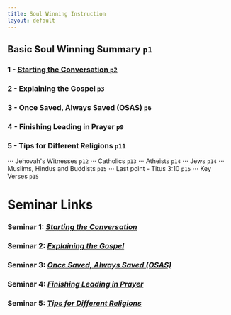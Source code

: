 ```yaml
---
title: Soul Winning Instruction
layout: default
---
```


## Basic Soul Winning Summary `p1`
### 1 - [Starting the Conversation	`p2`](/soulwinning/soulwinning-instruction/starting-the-conversation)
### 2 - Explaining the Gospel	`p3`
### 3 - Once Saved, Always Saved (OSAS)	`p6`
### 4 - Finishing Leading in Prayer	`p9`
### 5 - Tips for Different Religions	`p11`
⋅⋅⋅ Jehovah's Witnesses	`p12`
⋅⋅⋅ Catholics	`p13`
⋅⋅⋅ Atheists	`p14`
⋅⋅⋅ Jews	`p14`
⋅⋅⋅ Muslims, Hindus and Buddists	`p15`
⋅⋅⋅ Last point - Titus 3:10	`p15`
⋅⋅⋅ Key Verses	`p15`

# 

# Seminar Links
### Seminar 1: *[Starting the Conversation](https://www.youtube.com/watch?v=a2a0CmfBWRY&list=PLnnak9ni21Y9BMGOfr3XxAcGadBKC0lQj&index=2)*
### Seminar 2: *[Explaining the Gospel](https://www.youtube.com/watch?v=2Rf_Z1BeCcM&list=PLnnak9ni21Y9BMGOfr3XxAcGadBKC0lQj&index=3)*
### Seminar 3: *[Once Saved, Always Saved (OSAS)](https://www.youtube.com/watch?v=qWyLfuUkMBc&list=PLnnak9ni21Y9BMGOfr3XxAcGadBKC0lQj&index=5)*
### Seminar 4: *[Finishing Leading in Prayer](https://www.youtube.com/watch?v=lztNNIQ3eEc&list=PLnnak9ni21Y9BMGOfr3XxAcGadBKC0lQj&index=7)*
### Seminar 5: *[Tips for Different Religions](https://www.youtube.com/watch?v=S2mHrtu-DLs&list=PLnnak9ni21Y9BMGOfr3XxAcGadBKC0lQj&index=9)*
